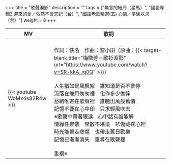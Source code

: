 +++
title = "歌聲淚影"
description = ""
tags = ["無言的結局（星馬）", "國語專輯2 遲來的愛／依然不會忘記（台）", "國語老歌精選(五) 心情／夢寐以求（台）"]
weight = 8
+++

MV  | 歌詞  
--------------|-------
{{< youtube WoMx4s82R4w >}}|<br/>作詞：佚名　作曲：黎小田（原曲：{{< target-blank title="梅豔芳－歌衫淚影" url="https://www.youtube.com/watch?v=SR-kkA_iq0Q" >}}）<br/><br/>人生猶如是風飄絮　誰知道是否不會停<br/>流落在歲月匆匆裡　化作多少憔悴<br/>愁緒唯寄在歌聲裡　誰聽出萬般舊情<br/>記憶不要在心中印　只求輕風吹去<br/>※歌聲中帶著眼淚　心中話有誰能解<br/>情緣任聚散　聚散不堪追　悲傷藏在心裡<br/>時光能帶走悲傷　也帶走舊日歡樂<br/>記憶已漸漸消失　重尋在歌聲裡<br/><br/>重複※